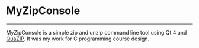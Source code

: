 # MyZipConsole

----------

MyZipConsole is a simple zip and unzip command line tool using Qt 4 and [QuaZIP][1]. It was my work for C programming course design.


  [1]: http://sourceforge.net/projects/quazip/